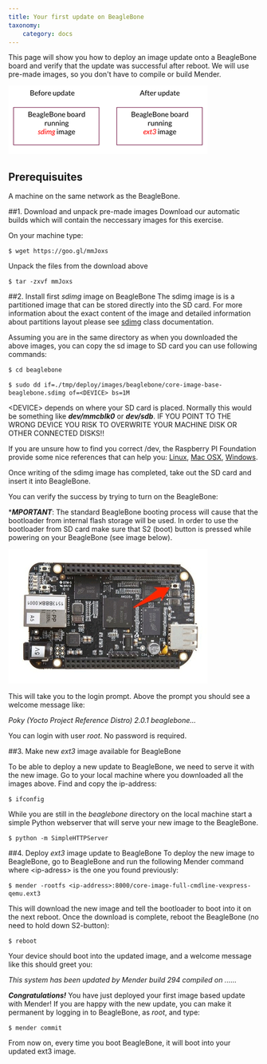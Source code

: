 ```yaml
---
title: Your first update on BeagleBone
taxonomy:
    category: docs
---
```



This page will show you how to deploy an image update onto a BeagleBone board and verify that the update was successful after reboot. We will use pre-made images, so you don't have to compile or build Mender.

![Deploy update to BeagleBone - before and after](deploy_update_beaglebone_before_after.png)

## Prerequisuites

A machine on the same network as the BeagleBone.

##1. Download and unpack pre-made images 
Download our automatic builds which will contain the neccessary images for this exercise.

On your machine type:

```
$ wget https://goo.gl/mmJoxs
```

Unpack the files from the download above

```
$ tar -zxvf mmJoxs
```

##2. Install first *sdimg* image on BeagleBone
The sdimg image is is a partitioned image that can be stored directly into the SD card. For more information about the exact content of the image and detailed information about partitions layout please see [sdimg](https://github.com/mendersoftware/meta-mender/blob/master/classes/sdimg.bbclass?target=_blank) class documentation</a>.

Assuming you are in the same directory as when you downloaded the above images, you can copy the sd image to SD card you can use following commands:

```
$ cd beaglebone
```

```
$ sudo dd if=./tmp/deploy/images/beaglebone/core-image-base-beaglebone.sdimg of=<DEVICE> bs=1M
```

&lt;DEVICE&gt; depends on where your SD card is placed. Normally this would be something like ***dev/mmcblk0*** or ***dev/sdb***. IF YOU POINT TO THE WRONG DEVICE YOU RISK TO OVERWRITE YOUR MACHINE DISK OR OTHER CONNECTED DISKS!!

If you are unsure how to find you correct /dev, the Raspberry PI Foundation provide some nice references that can help you: [Linux](https://www.raspberrypi.org/documentation/installation/installing-images/linux.md?target=_blank), [Mac OSX](https://www.raspberrypi.org/documentation/installation/installing-images/mac.md?target=_blank), [Windows](https://www.raspberrypi.org/documentation/installation/installing-images/windows.md?target=_blank).

Once writing of the sdimg image has completed, take out the SD card and insert it into BeagleBone.

You can verify the success by trying to turn on the BeagleBone:

****MPORTANT***: The standard BeagleBone booting process will cause that the bootloader from internal flash storage will be used. In order to use the bootloader from SD card make sure that S2 (boot) button is pressed while powering on your BeagleBone (see image below).

![BeagleBone sdboot button](beaglebone_black_sdboot.jpg)

This will take you to the login prompt. Above the prompt you should see a welcome message like:

*Poky (Yocto Project Reference Distro) 2.0.1 beaglebone...*

You can login with user *root*. No password is required. 


##3. Make new *ext3* image available for BeagleBone

To be able to deploy a new update to BeagleBone, we need to serve it with the new image. Go to your local machine where you downloaded all the images above. Find and copy the ip-address:

```
$ ifconfig
```

While you are still in the *beaglebone* directory on the local machine start a simple Python webserver that will serve your new image to the BeagleBone.

```
$ python -m SimpleHTTPServer
```

##4. Deploy *ext3* image update to BeagleBone
To deploy the new image to BeagleBone, go to BeagleBone and run the following Mender command where &lt;ip-adress&gt; is the one you found previously:


```
$ mender -rootfs <ip-address>:8000/core-image-full-cmdline-vexpress-qemu.ext3
```

This will download the new image and tell the bootloader to boot into it on the next reboot. Once the download is complete, reboot the BeagleBone (no need to hold down S2-button):

```
$ reboot
```

Your device should boot into the updated image, and a welcome message like this should greet you:

*This system has been updated by Mender build 294 compiled on ......*

***Congratulations!*** You have just deployed your first image based update with Mender! If you are happy with the new update, you can make it permanent by logging in to BeagleBone, as *root*, and type:


```
$ mender commit
```

From now on, every time you boot BeagleBone, it will boot into your updated ext3 image.
